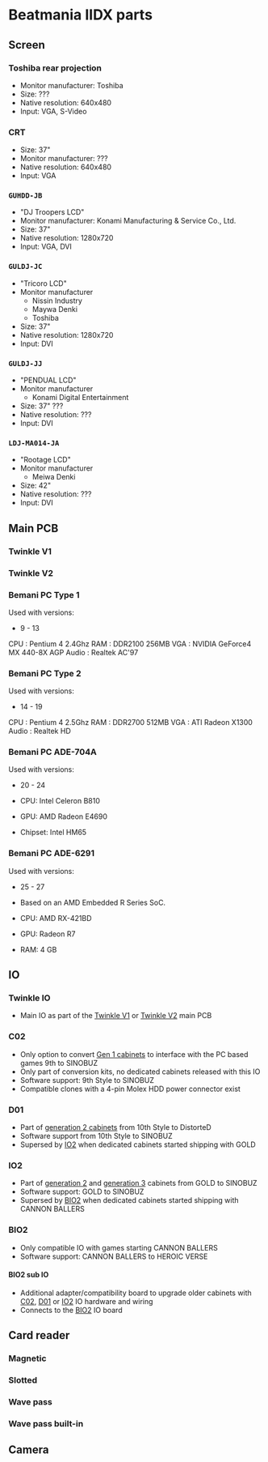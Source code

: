 # Beatmania IIDX parts

## Screen

### Toshiba rear projection

* Monitor manufacturer: Toshiba
* Size: ???
* Native resolution: 640x480
* Input: VGA, S-Video

### CRT

* Size: 37"
* Monitor manufacturer: ???
* Native resolution: 640x480
* Input: VGA

### `GUHDD-JB`

* "DJ Troopers LCD"
* Monitor manufacturer: Konami Manufacturing & Service Co., Ltd.
* Size: 37"
* Native resolution: 1280x720
* Input: VGA, DVI

### `GULDJ-JC`

* "Tricoro LCD"
* Monitor manufacturer
  * Nissin Industry
  * Maywa Denki
  * Toshiba
* Size: 37"
* Native resolution: 1280x720
* Input: DVI

### `GULDJ-JJ`

* "PENDUAL LCD"
* Monitor manufacturer
  * Konami Digital Entertainment
* Size: 37" ???
* Native resolution: ???
* Input: DVI

### `LDJ-MA014-JA`

* "Rootage LCD"
* Monitor manufacturer
  * Meiwa Denki
* Size: 42"
* Native resolution: ???
* Input: DVI

## Main PCB

### Twinkle V1

### Twinkle V2

### Bemani PC Type 1

Used with versions:

* 9 - 13

CPU : Pentium 4 2.4Ghz
RAM : DDR2100 256MB
VGA : NVIDIA GeForce4 MX 440-8X AGP
Audio : Realtek AC'97

### Bemani PC Type 2

Used with versions:

* 14 - 19

CPU : Pentium 4 2.5Ghz
RAM : DDR2700 512MB
VGA : ATI Radeon X1300
Audio : Realtek HD

### Bemani PC ADE-704A

Used with versions:

* 20 - 24

* CPU: Intel Celeron B810
* GPU: AMD Radeon E4690
* Chipset: Intel HM65

### Bemani PC ADE-6291

Used with versions:

* 25 - 27

* Based on an AMD Embedded R Series SoC.
* CPU: AMD RX-421BD
* GPU: Radeon R7
* RAM: 4 GB

## IO

### Twinkle IO

* Main IO as part of the [Twinkle V1](#twinkle-v1) or [Twinkle V2](#twinkle-v2) main PCB

### C02

* Only option to convert [Gen 1 cabinets](#gen-1) to interface with the PC based games 9th to SINOBUZ
* Only part of conversion kits, no dedicated cabinets released with this IO
* Software support: 9th Style to SINOBUZ
* Compatible clones with a 4-pin Molex HDD power connector exist

### D01

* Part of [generation 2 cabinets](../product/iidx.md#generation-2-cabinet) from 10th Style to DistorteD
* Software support from 10th Style to SINOBUZ
* Supersed by [IO2](#io2) when dedicated cabinets started shipping with GOLD

### IO2

* Part of [generation 2](../product/iidx.md#generation-2-cabinet) and
[generation 3](../product/iidx.md#generation-3-cabinet) cabinets from GOLD to SINOBUZ
* Software support: GOLD to SINOBUZ
* Supersed by [BIO2](#bio2) when dedicated cabinets started shipping with CANNON BALLERS

### BIO2

* Only compatible IO with games starting CANNON BALLERS
* Software support: CANNON BALLERS to HEROIC VERSE

#### BIO2 sub IO

* Additional adapter/compatibility board to upgrade older cabinets with [C02](#c02), [D01](#d01) or [IO2](#io2) IO
hardware and wiring
* Connects to the [BIO2](#bio2) IO board

## Card reader

### Magnetic

### Slotted

### Wave pass

### Wave pass built-in

## Camera
